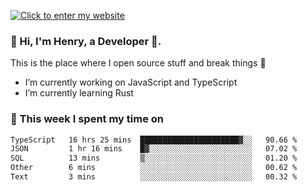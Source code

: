 [![Click to enter my website](https://github.com/zh30/zh30/assets/7930156/44b2b06d-750e-442d-a707-701903917b3b)](https://zhanghe.dev) 

### 👋 Hi, I'm Henry, a Developer 🚀.

This is the place where I open source stuff and break things :rofl:

- I’m currently working on JavaScript and TypeScript
- I’m currently learning Rust

### 💪 This week I spent my time on

<!--START_SECTION:waka-->

```txt
TypeScript   16 hrs 25 mins  ██████████████████████▓░░   90.66 %
JSON         1 hr 16 mins    █▓░░░░░░░░░░░░░░░░░░░░░░░   07.02 %
SQL          13 mins         ▒░░░░░░░░░░░░░░░░░░░░░░░░   01.20 %
Other        6 mins          ░░░░░░░░░░░░░░░░░░░░░░░░░   00.62 %
Text         3 mins          ░░░░░░░░░░░░░░░░░░░░░░░░░   00.32 %
```

<!--END_SECTION:waka-->
